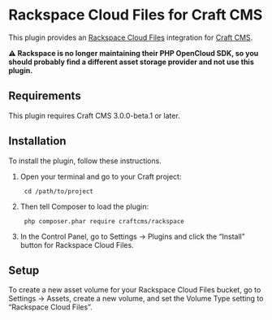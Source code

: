 Rackspace Cloud Files for Craft CMS
===================================

This plugin provides an [Rackspace Cloud Files](https://www.rackspace.com/cloud/files) integration for [Craft CMS](https://craftcms.com/).

**:warning: Rackspace is no longer maintaining their PHP OpenCloud SDK, so you should probably find a different asset storage provider and not use this plugin.**


## Requirements

This plugin requires Craft CMS 3.0.0-beta.1 or later.


## Installation

To install the plugin, follow these instructions.

1. Open your terminal and go to your Craft project:

        cd /path/to/project

2. Then tell Composer to load the plugin:

        php composer.phar require craftcms/rackspace

3. In the Control Panel, go to Settings → Plugins and click the “Install” button for Rackspace Cloud Files.

## Setup

To create a new asset volume for your Rackspace Cloud Files bucket, go to Settings → Assets, create a new volume, and set the Volume Type setting to “Rackspace Cloud Files”.
